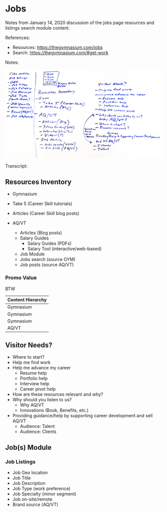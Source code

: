 # Jobs

Notes from January 14, 2020 discussion of the jobs page resources and listings search module content.

References:

- Resources: <https://thegymnasium.com/jobs>
- Search: <https://thegymnasium.com/#get-work>

Notes:

![Whiteboard notes from job resources inventory and search module discussion.](img/whiteboard-job-notes-01-14-20.png)

Transcript:

## Resources Inventory

- Gymnasium
 - Take 5 (Career Skill tutorials)
 - Articles (Career Skill blog posts)

- AQ/VT
  - Articles (Blog posts)
  - Salary Guides
    - Salary Guides (PDFs)
    - Salary Tool (interactive/web-based)
  - Job Module
   - Jobs search (source GYM)
   - Job posts (source AQ/VT)

### Promo Value

BTW

| Content Hierarchy |
|---|
| Gymnasium  |
| Gymnasium  |
| Gymnasium  |
| AQ/VT |

## Visitor Needs?

- Where to start?
- Help me find work
- Help me advance my career
  - Resume help
  - Portfolio help
  - Interview help
  - Career pivot help
- How are these resources relevant and why?
- Why should you listen to us?
  - Why AQ/VT
  - Innovations (Book, Benefits, etc.)
- Providing guidance/help by supporting career development and sell AQ/VT
  - Audience: Talent
  - Audience: Clients

## Job(s) Module
### Job Listings

- Job Geo location
- Job Title
- Job Description
- Job Type (work preference)
- Job Specialty (minor segment)
- Job on-site/remote
- Brand source (AQ/VT)
